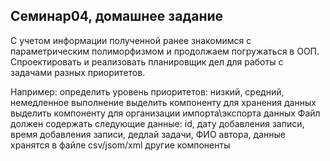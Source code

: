 ## Семинар04, домашнее задание

С учетом информации полученной ранее знакомимся с параметрическим полиморфизмом и продолжаем погружаться в ООП.
Спроектировать и реализовать планировщик дел для работы с задачами разных приоритетов.

Например:
определить уровень приоритетов: низкий, средний, немедленное выполнение
выделить компоненту для хранения данных
выделить компоненту для организации импорта\экспорта данных
Файл должен содержать следующие данные: id, дату добавления записи, время добавления записи, дедлай задачи, ФИО автора,
данные хранятся в файле csv/jsom/xml
другие компоненты

